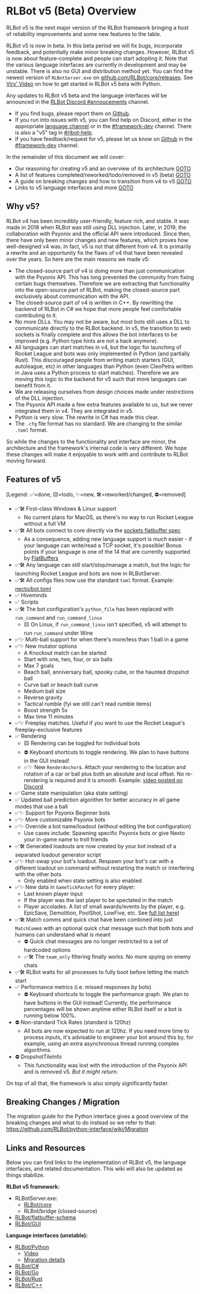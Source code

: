 # RLBot v5 (Beta) Overview

RLBot v5 is the next major version of the RLBot framework bringing a host of reliability improvements and some new features to the table.

RLBot v5 is now in beta.
In this beta period we will fix bugs, incorporate feedback, and potentially make minor breaking changes.
However, RLBot v5 is now about feature-complete and people can start adopting it.
Note that the various language interfaces are currently in development and may be unstable.
There is also no GUI and distribution method yet.
You can find the newest version of `RLBotServer.exe` on [github.com/RLBot/core/releases](https://github.com/RLBot/core/releases).
See [Virx' Video](https://youtu.be/GLqvodQ942A?si=WVnwyEpThDVnhqYu) on how to get started in RLBot v5 beta with Python.

Any updates to RLBot v5 beta and the language interfaces will be announced in the [RLBot Discord #annoucements](https://discord.com/channels/348658686962696195/352588748401410049) channel.

- If you find bugs, please report them on [Github](https://github.com/RLBot/core/issues).
- If you run into issues with v5, you can find help on Discord, either in the appropriate [language channel](https://discord.com/channels/348658686962696195/446761380654219264) or in the [#framework-dev](https://discord.com/channels/348658686962696195/423167304956903428) channel.
  There is also a "v5" tag in [#rlbot-help](https://discord.com/channels/348658686962696195/1046893399149641799).
- If you have feedback/request for v5, please let us know on [Github](https://github.com/RLBot/core/issues) in the [#framework-dev](https://discord.com/channels/348658686962696195/423167304956903428) channel.

In the remainder of this document we will cover:

- Our reasoning for creating v5 and an overview of its architecture [GOTO](#why-v5)
- A list of features completed/reworked/todo/removed in v5 (beta) [GOTO](#features-of-v5)
- A guide on breaking changes and how to transition from v4 to v5 [GOTO](#breaking-changes-migration)
- Links to v5 language interfaces and more [GOTO](#links-and-resources)

## Why v5?

RLBot v4 has been incredibly user-friendly, feature rich, and stable.
It was made in 2018 when RLBot was still using DLL injection.
Later, in 2019, the collaboration with Psyonix and the official API were introduced.
Since then, there have only been minor changes and new features, which proves how well-designed v4 was.
In fact, v5 is not that different from v4.
It is primarily a rewrite and an opportunity fix the flaws of v4 that have been revealed over the years.
So here are the main reasons we made v5:

- The closed-source part of v4 is doing more than just communication with the Psyonix API.
  This has long prevented the community from fixing certain bugs themselves.
  Therefore we are extracting that functionality into the open-source part of RLBot, making the closed-source part exclusively about communication with the API.
- The closed-source part of v4 is written in C++.
  By rewritting the backend of RLBot in C# we hope that more people feel comfortable contributing to it.
- No more DLLs. You may not be aware, but most bots still uses a DLL to communicate directly to the RLBot backend.
  In v5, the transition to web sockets is finally complete and this allows the bot interfaces to be improved (e.g. Python type hints are not a hack anymore).
- All languages can start matches in v4, but the logic for launching of Rocket League and bots was only implemented in Python (and partially Rust).
  This discouraged people from writing match starters (GUI, autoleague, etc) in other languages than Python (even CleoPetra written in Java uses a Python process to start matches).
  Therefore we are moving this logic to the backend for v5 such that more languages can benefit from it.
- We are releasing ourselves from design choices made under restrictions of the DLL injection.
- The Psyonix API made a few extra features available to us, but we never integrated them in v4. They are integrated in v5.
- Python is very slow. The rewrite in C# has made this clear.
- The `.cfg` file format has no standard. We are changing to the similar `.toml` format.

So while the changes to the functionality and interface are minor, the architecture and the framework's internal code is very different.
We hope these changes will make it enjoyable to work with and contribute to RLBot moving forward.


## Features of v5

[Legend: ✅=done, 🟨=todo, ✨=new, 🛠=reworked/changed, ⛔=removed]

- ✅🛠 First-class Windows & Linux support
    - No current plans for MacOS, as there's no way to run Rocket League without a full VM
- ✅🛠 All bots connect to core directly via the [sockets flatbuffer spec](https://github.com/RLBot/flatbuffers-schema)
    - As a consequence, adding new language support is _much_ easier - if your language can write/read
    a TCP socket, it's possible! Bonus points if your language is one of the 14 that are currently supported
    by [FlatBuffers](https://flatbuffers.dev/usergroup0.html)
- ✅🛠 Any language can still start/stop/manage a match, but the logic for launching Rocket League and bots are now in RLBotServer.
- ✅🛠 All configs files now use the standard `toml` format.
    Example: [necto/bot.toml](https://github.com/RLBot/python-interface/blob/master/tests/necto/bot.toml)
- ✅ Hiveminds
- ✅ Scripts
- ✅🛠 The bot configuration's `python_file` has been replaced with `run_command` and `run_command_linux`
    - 🟨 On Linux, if `run_command_linux` isn't specified, v5 will attempt to run `run_command` under Wine
- ✅✨ Multi-ball support for when there's more/less than 1 ball in a game
- ✅✨ New mutator options
    - A Knockout match can be started
    - Start with one, two, four, or six balls
    - Max 7 goals
    - Beach ball, anniversary ball, spooky cube, or the haunted dropshot ball
    - Curve ball or beach ball curve
    - Medium ball size
    - Reverse gravity
    - Tactical rumble (fyi we still can't read rumble items)
    - Boost strength 5x
    - Max time 11 minutes
- ✅✨ Freeplay matches. Useful if you want to use the Rocket League's freeplay-exclusive features
- ✅ Rendering
    - 🟨 Rendering can be toggled for individual bots
    - ⛔ Keyboard shortcuts to toggle rendering. We plan to have buttons in the GUI instead!
    - ✅✨ New `RenderAnchor`s. Attach your rendering to the location and rotation of a car or ball
    plus both an absolute and local offset. No re-rendering is required and it is _smooth_.
    Example: [video posted on Discord](https://discord.com/channels/348658686962696195/423167304956903428/1254229014084714577)
- ✅ Game state manipulation (aka state setting)
- ✅ Updated ball prediction algorithm for better accuracy in all game modes that use a ball
- ✅✨ Support for Psyonix Beginner bots
- ✅✨ More customizable Psyonix bots
- ✅✨ Override a bot name/loadout (without editing the bot configuration)
    - Use cases include: Spawning specific Psyonix bots or give Nexto your in-game name to troll friends
- ✅🛠 Generated loadouts are now created by your bot instead of a separated loadout generator script
- ✅✨ Hot-swap your bot's loadout. Respawn your bot's car with a different loadout on command without
    restarting the match or interfering with the other bots
    - Only enabled when state setting is also enabled
- ✅✨ New data in `GameTickPacket` for every player:
    - Last known player input
    - If the player was the last player to be spectated in the match
    - Player accolades. A list of small awards/events by the player, e.g. EpicSave, Demolition, PoolShot, LowFive, etc.
    See [full list here](https://github.com/RLBot/flatbuffers-schema/blob/a5fe1788238ba8014d6fa8da3cf554b76fe48c93/rlbot.fbs#L148-L160))
- ✅🛠 Match comms and quick chat have been combined into just `MatchComm`s with an optional quick chat
    message such that both bots and humans can understand what is meant
    - ⛔ Quick chat messages are no longer restricted to a set of hardcoded options
    - ✅🛠 The `team_only` filtering finally works. No more spying on enemy chats
- ✅🛠 RLBot waits for all processes to fully boot before letting the match start
- ✅ Performance metrics (i.e. missed responses by bots)
    - ⛔ Keyboard shortcuts to toggle the performance graph. We plan to have buttons in the GUI instead!
    Currently, the performance percentages will be shown anytime either RLBot itself or a bot is running below 100%.
- ⛔ Non-standard Tick Rates (standard is 120hz)
    - All bots are now expected to run at 120hz. If you need more time to process inputs, it's advisable to
    engineer your bot around this by, for example, using an extra asynchronous thread running complex algorithms.
- ⛔ DropshotTileInfo
    - This functionality was lost with the introduction of the Psyonix API and is removed v5. *But it might return.*

On top of all that, the framework is also simply significantly faster.

## Breaking Changes / Migration

The migration guide for the Python interface gives a good overview of the breaking changes and what to do instead so we refer to that: https://github.com/RLBot/python-interface/wiki/Migration


## Links and Resources

Below you can find links to the implementation of RLBot v5, the language interfaces, and related documentation.
This wiki will also be updated as things stabilize.

**RLBot v5 framework:**

- RLBotServer.exe:
    - [RLBot/core](https://github.com/RLBot/core)
    - RLBot/bridge (closed-source)
- [RLBot/flatbuffer-schema](https://github.com/RLBot/flatbuffers-schema)
- [RLBot/GUI](https://github.com/RLBot/gui)

**Language interfaces (unstable):**

- [RLBot/Python](https://github.com/RLBot/python-interface)
    - [Video](https://youtu.be/GLqvodQ942A?si=IjvvjKeHhKnwrErM)
    - [Migration details](https://github.com/RLBot/python-interface/wiki/Migration)
- [RLBot/C#](https://github.com/RLBot/csharp-interface)
- [RLBot/Go](https://github.com/RLBot/go-interface)
- [RLBot/Rust](https://github.com/RLBot/rust-interface)
- [RLBot/C++](https://github.com/RLBot/cpp-interface)
